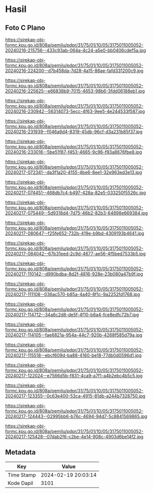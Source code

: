 # Hasil

## Foto C Plano

https://sirekap-obj-formc.kpu.go.id/808a/pemilu/pdpr/31/75/01/10/05/3175011005052-20240216-215756--433c93ab-064a-4c24-a5e0-bb0406cdef5a.jpg

https://sirekap-obj-formc.kpu.go.id/808a/pemilu/pdpr/31/75/01/10/05/3175011005052-20240216-224200--d7b458da-7d28-4a15-86ae-fafd331200c9.jpg

https://sirekap-obj-formc.kpu.go.id/808a/pemilu/pdpr/31/75/01/10/05/3175011005052-20240216-225625--e66838b9-7015-4653-98b6-3fdd06188eb1.jpg

https://sirekap-obj-formc.kpu.go.id/808a/pemilu/pdpr/31/75/01/10/05/3175011005052-20240216-230942--56314073-5ecc-4f63-9ee5-4e244533f587.jpg

https://sirekap-obj-formc.kpu.go.id/808a/pemilu/pdpr/31/75/01/10/05/3175011005052-20240216-231939--f046a9d4-8319-45db-96cf-d3a231b85f37.jpg

https://sirekap-obj-formc.kpu.go.id/808a/pemilu/pdpr/31/75/01/10/05/3175011005052-20240216-233016--5be51f87-f453-4665-9c96-f93a8676fbe8.jpg

https://sirekap-obj-formc.kpu.go.id/808a/pemilu/pdpr/31/75/01/10/05/3175011005052-20240217-072341--da3f1a20-4155-4be6-8ee1-32e963ed3e13.jpg

https://sirekap-obj-formc.kpu.go.id/808a/pemilu/pdpr/31/75/01/10/05/3175011005052-20240217-074451--468db7c4-b497-428a-82e5-033250f5526c.jpg

https://sirekap-obj-formc.kpu.go.id/808a/pemilu/pdpr/31/75/01/10/05/3175011005052-20240217-075449--5d9318d4-7d75-46b2-82b3-64898e669384.jpg

https://sirekap-obj-formc.kpu.go.id/808a/pemilu/pdpr/31/75/01/10/05/3175011005052-20240217-080647--f25fe652-732b-419e-b9bd-4309193b4641.jpg

https://sirekap-obj-formc.kpu.go.id/808a/pemilu/pdpr/31/75/01/10/05/3175011005052-20240217-084042--67b31eed-2c9d-4677-ae56-4f5bed7533b5.jpg

https://sirekap-obj-formc.kpu.go.id/808a/pemilu/pdpr/31/75/01/10/05/3175011005052-20240217-110142--d990bdba-8d2f-4816-928e-23b080a47b9f.jpg

https://sirekap-obj-formc.kpu.go.id/808a/pemilu/pdpr/31/75/01/10/05/3175011005052-20240217-111108--036ac570-b85a-4a40-8f1c-9a2252fd1768.jpg

https://sirekap-obj-formc.kpu.go.id/808a/pemilu/pdpr/31/75/01/10/05/3175011005052-20240217-114712--34a6c2d8-de5f-4f10-b6a4-fce8edfc72b7.jpg

https://sirekap-obj-formc.kpu.go.id/808a/pemilu/pdpr/31/75/01/10/05/3175011005052-20240217-114105--fae6821a-954a-44c7-920b-4268f585d79a.jpg

https://sirekap-obj-formc.kpu.go.id/808a/pemilu/pdpr/31/75/01/10/05/3175011005052-20240217-115518--ebcf609d-ba88-4160-be18-77db0d0596d1.jpg

https://sirekap-obj-formc.kpu.go.id/808a/pemilu/pdpr/31/75/01/10/05/3175011005052-20240217-122024--e7566d5b-f831-4ca9-a7f1-a4b2ebc4b5c5.jpg

https://sirekap-obj-formc.kpu.go.id/808a/pemilu/pdpr/31/75/01/10/05/3175011005052-20240217-123355--0c63e400-53ca-4915-81db-a244b7328750.jpg

https://sirekap-obj-formc.kpu.go.id/808a/pemilu/pdpr/31/75/01/10/05/3175011005052-20240217-124443--02995bb6-b76c-4694-94d7-5c8841569865.jpg

https://sirekap-obj-formc.kpu.go.id/808a/pemilu/pdpr/31/75/01/10/05/3175011005052-20240217-125428--07dab2f6-c2be-4e14-908c-4903d6be14f2.jpg


## Metadata

| Key        | Value               |
| ---------- | ------------------- |
| Time Stamp | 2024-02-19 20:03:14 |
| Kode Dapil | 3101                |



